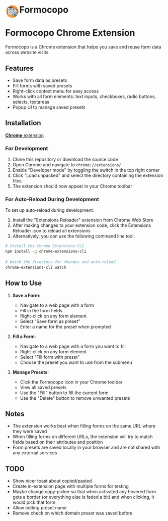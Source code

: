 # <img src="public/icons/icon_48.png" width="45" align="left"> Formocopo

# Formocopo Chrome Extension

Formocopo is a Chrome extension that helps you save and reuse form data across website visits.

## Features

- Save form data as presets
- Fill forms with saved presets
- Right-click context menu for easy access
- Works with all form elements: text inputs, checkboxes, radio buttons, selects, textareas
- Popup UI to manage saved presets

## Installation

[**Chrome** extension]() <!-- TODO: Add chrome extension link inside parenthesis -->

### For Development

1. Clone this repository or download the source code
2. Open Chrome and navigate to `chrome://extensions/`
3. Enable "Developer mode" by toggling the switch in the top right corner
4. Click "Load unpacked" and select the directory containing the extension files
5. The extension should now appear in your Chrome toolbar

### For Auto-Reload During Development

To set up auto-reload during development:

1. Install the "Extensions Reloader" extension from Chrome Web Store
2. After making changes to your extension code, click the Extensions Reloader icon to reload all extensions
3. Alternatively, you can use the following command line tool:

```bash
# Install the Chrome Extensions CLI
npm install -g chrome-extensions-cli

# Watch the directory for changes and auto-reload
chrome-extensions-cli watch
```

## How to Use

1. **Save a Form**:
   - Navigate to a web page with a form
   - Fill in the form fields
   - Right-click on any form element
   - Select "Save form as preset"
   - Enter a name for the preset when prompted

2. **Fill a Form**:
   - Navigate to a web page with a form you want to fill
   - Right-click on any form element
   - Select "Fill form with preset"
   - Choose the preset you want to use from the submenu

3. **Manage Presets**:
   - Click the Formocopo icon in your Chrome toolbar
   - View all saved presets
   - Use the "Fill" button to fill the current form
   - Use the "Delete" button to remove unwanted presets

## Notes

- The extension works best when filling forms on the same URL where they were saved
- When filling forms on different URLs, the extension will try to match fields based on their attributes and position
- Form presets are saved locally in your browser and are not shared with any external services

## TODO
- Show nicer toast about copied/pasted
- Create in-extension page with multiple forms for testing
- Maybe change copy-picker so that when activated any hovered form gets a border (or everything else is faded a bit) and when clicking, it would pick that form
- Allow editing preset name
- Remove check on which domain preset was saved before
